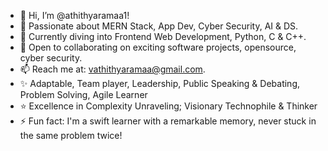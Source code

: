 - 👋 Hi, I’m @athithyaramaa1!
- 👀 Passionate about MERN Stack, App Dev, Cyber Security, AI & DS.
- 🌱 Currently diving into Frontend Web Development, Python, C & C++.
- 💞️ Open to collaborating on exciting software projects, opensource, cyber security.
- 📫 Reach me at: vathithyaramaa@gmail.com.
- ✨ Adaptable, Team player, Leadership, Public Speaking & Debating, Problem Solving, Agile Learner
- ⭐  Excellence in Complexity Unraveling; Visionary Technophile & Thinker
- ⚡ Fun fact: I'm a swift learner with a remarkable memory, never stuck in the same problem twice!


<!---
athithyaramaa1/athithyaramaa1 is a ✨ special ✨ repository because its `README.md` (this file) appears on your GitHub profile.
You can click the Preview link to take a look at your changes.
--->
